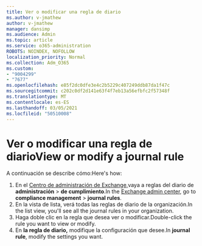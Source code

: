 ```yaml
---
title: Ver o modificar una regla de diario
ms.author: v-jmathew
author: v-jmathew
manager: dansimp
ms.audience: Admin
ms.topic: article
ms.service: o365-administration
ROBOTS: NOINDEX, NOFOLLOW
localization_priority: Normal
ms.collection: Adm_O365
ms.custom:
- "9004299"
- "7677"
ms.openlocfilehash: e85f2dc0dfe3e4c2b5229c407249ddb87da1f47c
ms.sourcegitcommit: c202c0df2d141e63f4f7eb13a56efbfc2f57348f
ms.translationtype: MT
ms.contentlocale: es-ES
ms.lasthandoff: 03/05/2021
ms.locfileid: "50510008"
---
```

# <a name="view-or-modify-a-journal-rule"></a><span data-ttu-id="a4b64-102">Ver o modificar una regla de diario</span><span class="sxs-lookup"><span data-stu-id="a4b64-102">View or modify a journal rule</span></span>

<span data-ttu-id="a4b64-103">A continuación se describe cómo:</span><span class="sxs-lookup"><span data-stu-id="a4b64-103">Here's how:</span></span>

1. <span data-ttu-id="a4b64-104">En el [Centro de administración de Exchange,](https://go.microsoft.com/fwlink/p/?linkid=2059104)vaya a reglas del diario de **administración**  >  **de cumplimiento**.</span><span class="sxs-lookup"><span data-stu-id="a4b64-104">In the [Exchange admin center](https://go.microsoft.com/fwlink/p/?linkid=2059104), go to **compliance management** > **journal rules**.</span></span>
2. <span data-ttu-id="a4b64-105">En la vista de lista, verá todas las reglas de diario de la organización.</span><span class="sxs-lookup"><span data-stu-id="a4b64-105">In the list view, you'll see all the journal rules in your organization.</span></span>
3. <span data-ttu-id="a4b64-106">Haga doble clic en la regla que desea ver o modificar.</span><span class="sxs-lookup"><span data-stu-id="a4b64-106">Double-click the rule you want to view or modify.</span></span>
4. <span data-ttu-id="a4b64-107">En **la regla de diario,** modifique la configuración que desee.</span><span class="sxs-lookup"><span data-stu-id="a4b64-107">In **journal rule**, modify the settings you want.</span></span>
